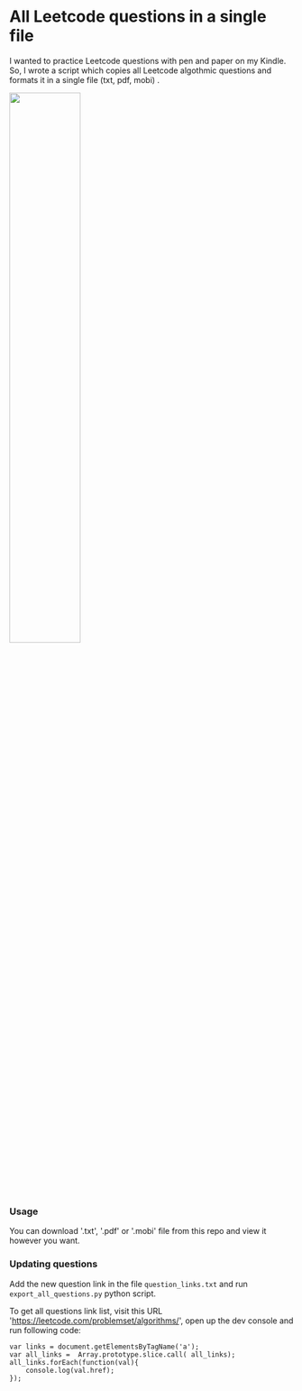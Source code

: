 # All Leetcode questions in a single file


I wanted to practice Leetcode questions with pen and paper on my Kindle. 
So, I wrote a script which copies all Leetcode algothmic questions and formats it in a single file (txt, pdf, mobi) .

<img height="50%" width="50%" src= "https://pbs.twimg.com/media/C8bVGM-U0AA8ogx.jpg"/>


### Usage

You can  download '.txt', '.pdf' or '.mobi' file from this repo and view it however you want. 

### Updating questions

Add the new question link in the file `question_links.txt` and run `export_all_questions.py` python script. 

To get all questions link list, visit this URL 'https://leetcode.com/problemset/algorithms/', open up the dev console and run following code:


```
var links = document.getElementsByTagName('a');
var all_links =  Array.prototype.slice.call( all_links);
all_links.forEach(function(val){
    console.log(val.href);
});
```

